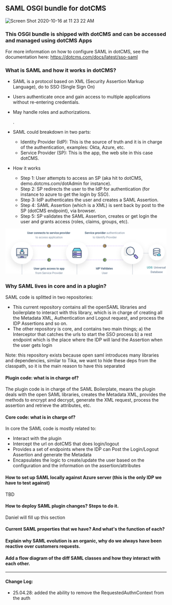 ## SAML OSGI bundle for dotCMS 

![Screen Shot 2020-10-16 at 11 23 22 AM](https://user-images.githubusercontent.com/934364/96277374-2e400c00-0fa2-11eb-97bc-dd564312c802.png)


### This OSGI bundle is shipped with dotCMS and can be accessed and managed using dotCMS Apps

For more information on how to configure SAML in dotCMS, see the documentation here: https://dotcms.com/docs/latest/sso-saml

### What is SAML and how it works in dotCMS?

- SAML is a protocol based on XML (Security Assertion Markup Language), do to SSO (Single Sign On)
- Users authenticate once and gain access to multiple applications without re-entering credentials.
- May handle roles and authorizations.
  
  .
- SAML could breakdown in two parts:
  - Identity Provider (IdP): This is the source of truth and it is in charge of the authentication, examples: Okta, Azure, etc.
  - Service Provider (SP): This is the app, the web site in this case dotCMS.
  
- How it works
  - Step 1: User attempts to access an SP (aka hit to dotCMS, demo.dotcms.com/dotAdmin for instance).
  - Step 2: SP redirects the user to the IdP for authentication (for instance to azure to get the login by SSO).
  - Step 3: IdP authenticates the user and creates a SAML Assertion.
  - Step 4: SAML Assertion (which is a XML) is sent back by post to the SP (dotCMS endpoint), via browser.
  - Step 5: SP validates the SAML Assertion, creates or get login the user and grants access (roles, claims, groups, etc).

![saml-flow.png](doc/images/saml-flow.png)

### Why SAML lives in core and in a plugin?

SAML code is splitted in two repositories:
- This current repository contains all the openSAML libraries and boilerplate to interact with this library, which is in charge of creating all the Metadata XML, Authentication and Logout request, and process the IDP Assertions and so on.
- The other repository is core, and contains two main things; a) the Interceptor that catches the urls to start the SSO process b) a rest endpoint which is the place where the IDP will land the Assertion when the user gets login

Note: this repository exists because open saml introduces many libraries and dependencies, similar to Tika, we want to hide these deps from the classpath, so it is the main reason to have this separated

#### Plugin code: what is in charge of?

The plugin code is in charge of the SAML Boilerplate, means the plugin deals with the open SAML libraries, creates the Metadata XML, 
provides the methods to encrypt and decrypt, generate the XML request, process the assertion and retrieve the attributes, etc.

#### Core code: what is in charge of?

In core the SAML code is mostly related to:
- Interact with the plugin
- Intercept the url on dotCMS that does login/logout
- Provides a set of endpoints where the IDP can Post the Login/Logout Assertion and generate the Metadata
- Encapsulates the logic to create/update the user based on the configuration and the information on the assertion/attributes

#### How to set up SAML locally against Azure server (this is the only IDP we have to test against)

TBD

#### How to deploy SAML plugin changes? Steps to do it.

Daniel will fill up this section 

#### Current SAML properties that we have? And what's the function of each?



#### Explain why SAML evolution is an organic, why do we always have been reactive over customers requests.


#### Add a flow diagram of the diff SAML classes and how they interact with each other.


--------
#### Change Log:
- 25.04.28: added the ability to remove the RequestedAuthnContext from the auth

